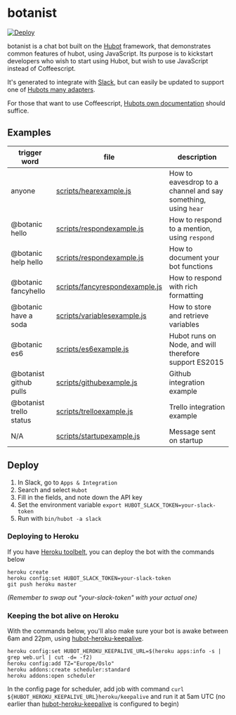 # botanist

[![Deploy](https://www.herokucdn.com/deploy/button.svg)](https://heroku.com/deploy)

botanist is a chat bot built on the [Hubot](https://hubot.github.com/) framework,
that demonstrates common features of hubot, using JavaScript. Its purpose is to
kickstart developers who wish to start using Hubot, but wish to use JavaScript
instead of Coffeescript.

It's generated to integrate with [Slack](https://www.slack.com/), but can easily
be updated to support one of [Hubots many adapters](https://hubot.github.com/docs/adapters/).

For those that want to use Coffeescript, [Hubots own documentation](https://hubot.github.com/docs/) should suffice.

## Examples

| trigger word | file | description |
| ------------ | ---- | ----------- |
| anyone | [scripts/hearexample.js](https://github.com/tomfa/botanist/blob/master/scripts/hearexample.js) | How to eavesdrop to a channel and say something, using ```hear``` |
| @botanic hello | [scripts/respondexample.js](https://github.com/tomfa/botanist/blob/master/scripts/respondexample.js) | How to respond to a mention, using ```respond``` |
| @botanic help hello | [scripts/respondexample.js](https://github.com/tomfa/botanist/blob/master/scripts/respondexample.js) | How to document your bot functions |
| @botanic fancyhello | [scripts/fancyrespondexample.js](https://github.com/tomfa/botanist/blob/master/scripts/fancyrespondexample.js) | How to respond with rich formatting |
| @botanic have a soda | [scripts/variablesexample.js](https://github.com/tomfa/botanist/blob/master/scripts/variablesexample.js) | How to store and retrieve variables |
| @botanic es6 | [scripts/es6example.js](https://github.com/tomfa/botanist/blob/master/scripts/es6example.js) | Hubot runs on Node, and will therefore support ES2015 |
| @botanist github pulls | [scripts/githubexample.js](https://github.com/tomfa/botanist/blob/master/scripts/githubexample.js) | Github integration example |
| @botanist trello status | [scripts/trelloexample.js](https://github.com/tomfa/botanist/blob/master/scripts/trelloexample.js) | Trello integration example |
| N/A | [scripts/startupexample.js](https://github.com/tomfa/botanist/blob/master/scripts/startupexample.js) | Message sent on startup |


## Deploy

1. In Slack, go to ```Apps & Integration```
2. Search and select ```Hubot```
3. Fill in the fields, and note down the API key
4. Set the environment variable ```export HUBOT_SLACK_TOKEN=your-slack-token```
5. Run with ```bin/hubot -a slack```

### Deploying to Heroku
If you have [Heroku toolbelt](https://devcenter.heroku.com/articles/heroku-cli), you can deploy the bot with the commands below
```
heroku create
heroku config:set HUBOT_SLACK_TOKEN=your-slack-token
git push heroku master
```

*(Remember to swap out "your-slack-token" with your actual one)*

### Keeping the bot alive on Heroku
With the commands below, you'll also make sure your bot is awake between 6am and 22pm, using [hubot-heroku-keepalive](https://github.com/hubot-scripts/hubot-heroku-keepalive).

```
heroku config:set HUBOT_HEROKU_KEEPALIVE_URL=$(heroku apps:info -s | grep web.url | cut -d= -f2)
heroku config:add TZ="Europe/Oslo"
heroku addons:create scheduler:standard
heroku addons:open scheduler
```

In the config page for scheduler, add job with command `curl ${HUBOT_HEROKU_KEEPALIVE_URL}heroku/keepalive` and run it at 5am UTC (no earlier than [hubot-heroku-keepalive](https://github.com/hubot-scripts/hubot-heroku-keepalive) is configured to begin)
